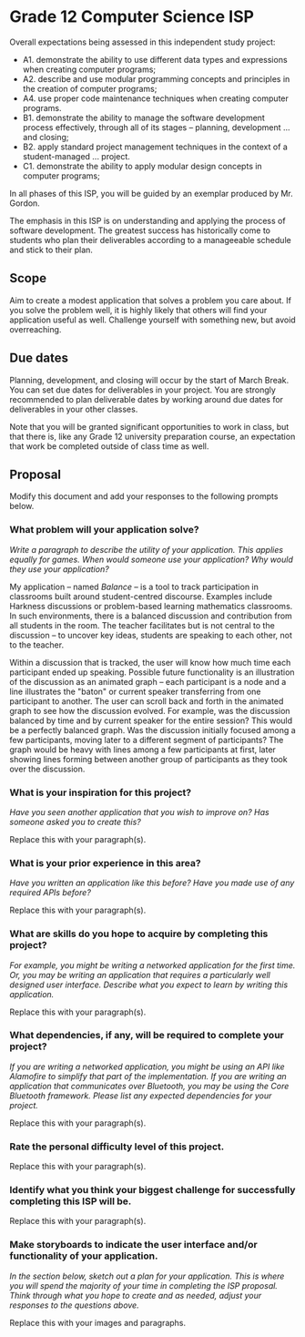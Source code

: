 # Grade 12 Computer Science ISP

Overall expectations being assessed in this independent study project:

* A1. 	demonstrate the ability to use different data types and expressions when creating computer programs;
* A2. 	describe and use modular programming concepts and principles in the creation of computer programs;
* A4. 	use proper code maintenance techniques when creating computer programs.
* B1. 	demonstrate the ability to manage the software development process effectively, through all of its stages – planning, development ... and closing;
* B2. 	apply standard project management techniques in the context of a student-managed ... project.
* C1. 	demonstrate the ability to apply modular design concepts in computer programs;

In all phases of this ISP, you will be guided by an exemplar produced by Mr. Gordon.

The emphasis in this ISP is on understanding and applying the process of software development. The greatest success has historically come to students who plan their deliverables according to a manageeable schedule and stick to their plan.

## Scope

Aim to create a modest application that solves a problem you care about. If you solve the problem well, it is highly likely that others will find your application useful as well. Challenge yourself with something new, but avoid overreaching.

## Due dates

Planning, development, and closing will occur by the start of March Break. You can set due dates for deliverables in your project. You are strongly recommended to plan deliverable dates by working around due dates for deliverables in your other classes.

Note that you will be granted significant opportunities to work in class, but that there is, like any Grade 12 university preparation course, an expectation that work be completed outside of class time as well.

## Proposal

Modify this document and add your responses to the following prompts below.

### What problem will your application solve?

*Write a paragraph to describe the utility of your application. This applies equally for games. When would someone use your application? Why would they use your application?*

My application – named *Balance* – is a tool to track participation in classrooms built around student-centred discourse. Examples include Harkness discussions or problem-based learning mathematics classrooms. In such environments, there is a balanced discussion and contribution from all students in the room. The teacher facilitates but is not central to the discussion – to uncover key ideas, students are speaking to each other, not to the teacher.

Within a discussion that is tracked, the user will know how much time each participant ended up speaking. Possible future functionality is an illustration of the discussion as an animated graph – each participant is a node and a line illustrates the "baton" or current speaker transferring from one participant to another. The user can scroll back and forth in the animated graph to see how the discussion evolved. For example, was the discussion balanced by time and by current speaker for the entire session? This would be a perfectly balanced graph. Was the discussion initially focused among a few participants, moving later to a different segment of participants? The graph would be heavy with lines among a few participants at first, later showing lines forming between another group of participants as they took over the discussion.

### What is your inspiration for this project?

*Have you seen another application that you wish to improve on? Has someone asked you to create this?*

Replace this with your paragraph(s).

### What is your prior experience in this area?

*Have you written an application like this before? Have you made use of any required APIs before?*

Replace this with your paragraph(s).

### What are skills do you hope to acquire by completing this project?

*For example, you might be writing a networked application for the first time. Or, you may be writing an application that requires a particularly well designed user interface. Describe what you expect to learn by writing this application.*

Replace this with your paragraph(s).

### What dependencies, if any, will be required to complete your project?

*If you are writing a networked application, you might be using an API like Alamofire to simplify that part of the implementation. If you are writing an application that communicates over Bluetooth, you may be using the Core Bluetooth framework. Please list any expected dependencies for your project.*

Replace this with your paragraph(s).

### Rate the personal difficulty level of this project.

Replace this with your paragraph(s).

### Identify what you think your biggest challenge for successfully completing this ISP will be.

Replace this with your paragraph(s).

### Make storyboards to indicate the user interface and/or functionality of your application.

*In the section below, sketch out a plan for your application. This is where you will spend the majority of your time in completing the ISP proposal. Think through what you hope to create and as needed, adjust your responses to the questions above.*

Replace this with your images and paragraphs.




